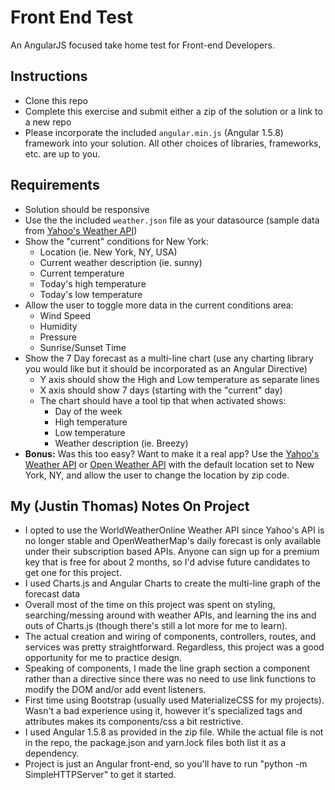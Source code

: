 # Front End Test
An AngularJS focused take home test for Front-end Developers.

## Instructions
+ Clone this repo
+ Complete this exercise and submit either a zip of the solution or a link to a new repo
+ Please incorporate the included `angular.min.js` (Angular 1.5.8) framework into your solution. All other choices of libraries, frameworks, etc. are up to you.

## Requirements
+ Solution should be responsive
+ Use the the included `weather.json` file as your datasource (sample data from [Yahoo's Weather API](https://developer.yahoo.com/weather/))
+ Show the "current" conditions for New York:
  + Location (ie. New York, NY, USA)
  + Current weather description (ie. sunny)
  + Current temperature
  + Today's high temperature
  + Today's low temperature
+ Allow the user to toggle more data in the current conditions area:
    + Wind Speed
    + Humidity
    + Pressure
    + Sunrise/Sunset Time
+ Show the 7 Day forecast as a multi-line chart (use any charting library you would like but it should be incorporated as an Angular Directive)
  + Y axis should show the High and Low temperature as separate lines
  + X axis should show 7 days (starting with the "current" day)
  + The chart should have a tool tip that when activated shows:
    + Day of the week
    + High temperature
    + Low temperature
    + Weather description (ie. Breezy)
+ __Bonus:__ Was this too easy? Want to make it a real app? Use the [Yahoo's Weather API](https://developer.yahoo.com/weather/) or [Open Weather API](https://openweathermap.org/api) with the default location set to New York, NY, and allow the user to change the location by zip code.

## My (Justin Thomas) Notes On Project
+ I opted to use the WorldWeatherOnline Weather API since Yahoo's API is no longer stable and OpenWeatherMap's daily forecast is only available under their subscription based APIs. Anyone can sign up for a premium key that is free for about 2 months, so I'd advise future candidates to get one for this project.
+ I used Charts.js and Angular Charts to create the multi-line graph of the forecast data
+ Overall most of the time on this project was spent on styling, searching/messing around with weather APIs, and learning the ins and outs of Charts.js (though there's still a lot more for me to learn).
+ The actual creation and wiring of components, controllers, routes, and services was pretty straightforward. Regardless, this project was a good opportunity for me to practice design.
+ Speaking of components, I made the line graph section a component rather than a directive since there was no need to use link functions to modify the DOM and/or add event listeners.
+ First time using Bootstrap (usually used MaterializeCSS for my projects). Wasn't a bad experience using it, however it's specialized tags and attributes makes its components/css a bit restrictive.
+ I used Angular 1.5.8 as provided in the zip file. While the actual file is not in the repo, the package.json and yarn.lock files both list it as a dependency.
+ Project is just an Angular front-end, so you'll have to run "python -m SimpleHTTPServer" to get it started.
